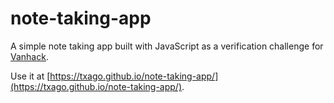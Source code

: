 # note-taking-app
A simple note taking app built with JavaScript as a verification challenge for [Vanhack](https://www.vanhack.com/).

Use it at [https://txago.github.io/note-taking-app/](https://txago.github.io/note-taking-app/).
